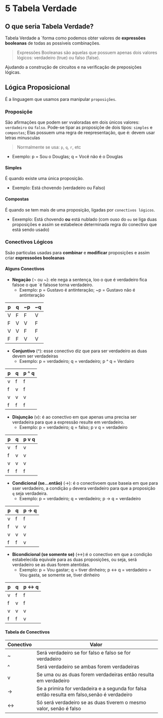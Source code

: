 # 5 Tabela Verdade

## O que seria Tabela Verdade?
Tabela Verdade a ´forma como podemos obter valores de **expressões booleanas** de todas as possiveis combinações.

> Expressões Booleanas são aquelas que possuem apenas dois valores lógicos: verdadeiro (true) ou falso (false).

Ajudando a construção de circuitos e na verificação de preposições lógicas.

## Lógica Proposicional
É a linguagem que usamos para manipular `proposições`. 

### Proposiçõe  
São afirmações que podem ser vvaloradas em dois únicos valores: `verdadeiro` ou `falso`. Pode-se tipar as proposiçõe de dois tipos: `simples` e `compostas`;
Elas possuem uma regra de  reepresentação, que é: devem usar letras minusculas
> Normalmente se usa: `p`, `q`, `r`, etc
- Exemplo: p = Sou o Douglas; q = Você não é o Douglas

#### Simples 
É quando existe uma única proposição. 
- Exemplo: Está chovendo (verdadeiro ou Falso)

#### Compostas
É quando se tem mais de uma proposição, ligadas por `conectivos lógicos`.
- Eexemplo: Está chovendo **ou** está nublado (com ouso do `ou` se liga duas proposições e assim se estabelece determinada regra do conectivo que está sendo usado)


### Conectivos Lógicos 
Ssão particulas usadas para **combinar** e **modificar** proposições e assim criar **expressoões booleanas**

 
#### Alguns Conectivos
 - **Negação**  (¬ ou ~): ele nega a sentença, loo o que é verdadeiro fica falsoe o que ´é falsose torna verdadeiro.
    - Exemplo: p = Gustavo é antinteração;  ~p = Gustavo não é antinteração

| p | q | ~p | ~q  |
| --|---|----|-----|
| V | F | F  |  V  |
| F | V | V  |  F  |
| V | V | F  |  F  |
| F | F | V  |  V  |
    

- **Conjuntivo** (^): esse conectivo diz que para ser verdadeiro as duas devem ser verdadeiras
    - Exemplo: p = verdadeiro; q = verdadeiro; p ^ q = Verdairo

| p | q |  p ^ q  |
|---|---|---------|
| v | f |    f    |
| f | v |    f    |
| v | v |    v    |
| f | f |    f    |


- **Disjunção** (v): é ao conectivo em que apenas uma precisa ser verdadeira para que a expressão resulte em verdadeiro.
    - Exemplo: p = verdadeiro; q = falso; p v q = verdadeiro

| p | q |  p v q  |
|---|---|---------|
| v | f |    v    |
| f | v |    v    |
| v | v |    v    |
| f | f |    f    |


- **Condicional (se...então)** (->): é o conectivoem quse baseia em que para sser verdadeiro, a condição `p` devera verdadeiro para que a proposição `q` seja verdadeira.
    - Exemplo: p = verdadeiro; q = verdadeiro; p -> q = verdadeiro

| p | q |  p -> q |
|---|---|---------|
| v | f |    f    |
| f | v |    v    |
| v | v |    v    |
| f | f |    v    |


- **Bicondicional (se somente se)** (<->):é o conectivo em que a condição estabelecida equivale para as duas proposições, ou seja, será verdadeiro se as duas forem atentidas.
    - Exemplo: p = Vou gastar; q = tiver dinheiro; p <-> q = verdadeiro = Vou gasta, se somente se, tiver dinheiro

| p | q | p <-> q |
|---|---|---------|
| v | f |    f    |
| f | v |    f    |
| v | v |    v    |
| f | f |    v    |


#### Tabela de Conectivos
| Conectivo       | Valor |
| --------------- | --------------- |
|  ~  |  Será verdadeiro se for falso e falso se for verdadeiro |
|  ^  | Será verdadeiro se ambas forem verdadeiras |
|  v  | Se uma ou as duas forem verdadeiras então resulta em verdadeiro |
|  -> | Se a primira for verdadeira e a segunda for falsa então resulta em falso,senão é verdadeiro |
| <-> | Só será verdadeiro se as duas tiverem o mesmo valor, senão é falso |

